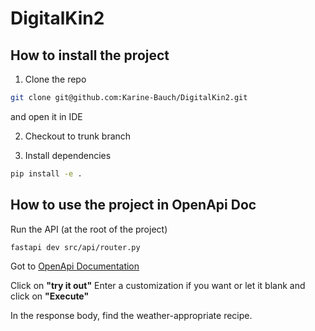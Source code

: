 # DigitalKin2

## How to install the project

1. Clone the repo
```bash
git clone git@github.com:Karine-Bauch/DigitalKin2.git
```
and open it in IDE

2. Checkout to trunk branch

3. Install dependencies
```bash
pip install -e .
```

## How to use the project in OpenApi Doc

Run the API (at the root of the project)
```bash
fastapi dev src/api/router.py
```

Got to [OpenApi Documentation](http://127.0.0.1:8000/docs)

Click on **"try it out"**
Enter a customization if you want or let it blank and click on **"Execute"**

In the response body, find the weather-appropriate recipe.
